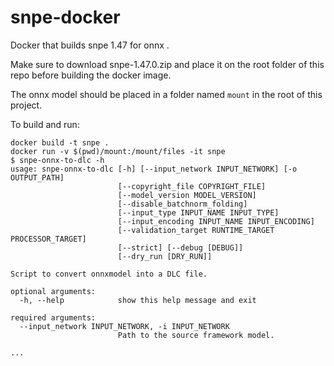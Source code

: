 # snpe-docker
Docker that builds snpe 1.47 for onnx .

Make sure to download snpe-1.47.0.zip and place it on the root folder of this repo before building the docker image.

The onnx model should be placed in a folder named `mount` in the root of this project.

To build and run:
```
docker build -t snpe .
docker run -v $(pwd)/mount:/mount/files -it snpe
$ snpe-onnx-to-dlc -h
usage: snpe-onnx-to-dlc [-h] [--input_network INPUT_NETWORK] [-o OUTPUT_PATH]
                        [--copyright_file COPYRIGHT_FILE]
                        [--model_version MODEL_VERSION]
                        [--disable_batchnorm_folding]
                        [--input_type INPUT_NAME INPUT_TYPE]
                        [--input_encoding INPUT_NAME INPUT_ENCODING]
                        [--validation_target RUNTIME_TARGET PROCESSOR_TARGET]
                        [--strict] [--debug [DEBUG]]
                        [--dry_run [DRY_RUN]]

Script to convert onnxmodel into a DLC file.

optional arguments:
  -h, --help            show this help message and exit

required arguments:
  --input_network INPUT_NETWORK, -i INPUT_NETWORK
                        Path to the source framework model.

...
```
